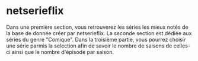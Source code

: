 # netserieflix

Dans une première section, vous retrouverez les séries les mieux notés de la base de donnée créer par netserieflix.
La seconde section est dédiée aux séries du genre "Comique".
Dans la troisième partie, vous pourrez choisir une série parmis la selection afin de savoir le nombre de saisons de celles-ci ainsi que le nombre d'épisode par saison.
